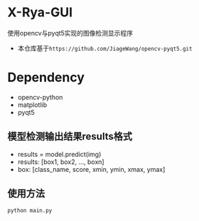 # X-Rya-GUI
使用opencv与pyqt5实现的图像检测显示程序
- 本仓库基于`https://github.com/JiageWang/opencv-pyqt5.git`

# Dependency
* opencv-python
* matplotlib
* pyqt5


## 模型检测输出结果results格式
- results = model.predict(img)
- results: [box1, box2, ..., boxn]
- box: [class_name, score, xmin, ymin, xmax, ymax]


## 使用方法
`python main.py`